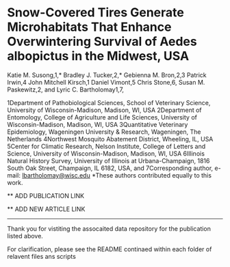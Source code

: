 # Snow-Covered Tires Generate Microhabitats That Enhance Overwintering Survival of Aedes albopictus in the Midwest, USA

Katie M. Susong,1,* Bradley J. Tucker,2,* Gebienna M. Bron,2,3 Patrick Irwin,4
John Mitchell Kirsch,1 Daniel Vimont,5 Chris Stone,6, Susan M. Paskewitz,2, and
Lyric C. Bartholomay1,7,

1Department of Pathobiological Sciences, School of Veterinary Science, University of Wisconsin-Madison, Madison, WI, USA
2Department of Entomology, College of Agriculture and Life Sciences, University of Wisconsin-Madison, Madison, WI, USA
3Quantitative Veterinary Epidemiology, Wageningen University & Research, Wageningen, The Netherlands 4Northwest Mosquito
Abatement District, Wheeling, IL, USA 5Center for Climatic Research, Nelson Institute, College of Letters and Science, University of
Wisconsin-Madison, Madison, WI, USA 6Illinois Natural History Survey, University of Illinois at Urbana-Champaign, 1816 South Oak
Street, Champaign, IL 6182, USA, and 7Corresponding author, e-mail: lbartholomay@wisc.edu
*These authors contributed equally to this work.

** ADD PUBLICATION LINK

** ADD NEW ARTICLE LINK 
_______________________________________
Thank you for vistiting the assocaited data repository for the publication listed above.

For clarification, please see the README continaed within each folder of relavent files ans scripts


